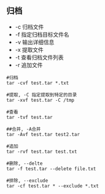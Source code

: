 ## 归档

* -c 归档文件
* -f 指定归档目标文件名
* -v 输出详细信息
* -x 提取文件
* -t 查看归档文件列表
* -r 追加文件

```
#归档
tar -cvf test.tar *.txt

#提取, -C 指定提取到特定的目录
tar -xvf test.tar -C /tmp

#查看
tar -tvf test.tar

##合并, -A合并
tar -Avf test.tar test2.tar

#追加
tar -rvf test.tar test.txt

#删除, --delte
tar -f test.tar --delete file.txt

#排除, --exclude
tar -cf test.tar * --exclude *.txt

```
